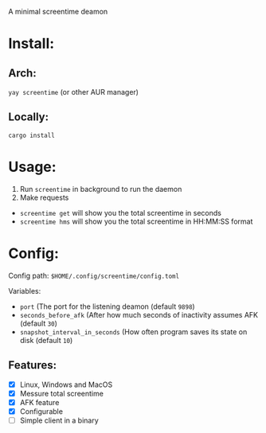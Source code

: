 A minimal screentime deamon

# Install:
## Arch:
`yay screentime` (or other AUR manager)

## Locally:
`cargo install`

# Usage:
1. Run `screentime` in background to run the daemon
 2. Make requests
   -  `screentime get` will show you the total screentime in seconds
   -  `screentime hms` will show you the total screentime in HH:MM:SS format

# Config:

Config path: `$HOME/.config/screentime/config.toml`

Variables:

 - `port` (The port for the listening deamon (default `9898`)
 - `seconds_before_afk` (After how much seconds of inactivity assumes AFK (default `30`)
 - `snapshot_interval_in_seconds` (How often program saves its state on disk (default `10`)


## Features:

- [x] Linux, Windows and MacOS
- [x] Messure total screentime
- [x] AFK feature
- [x] Configurable
- [ ] Simple client in a binary
